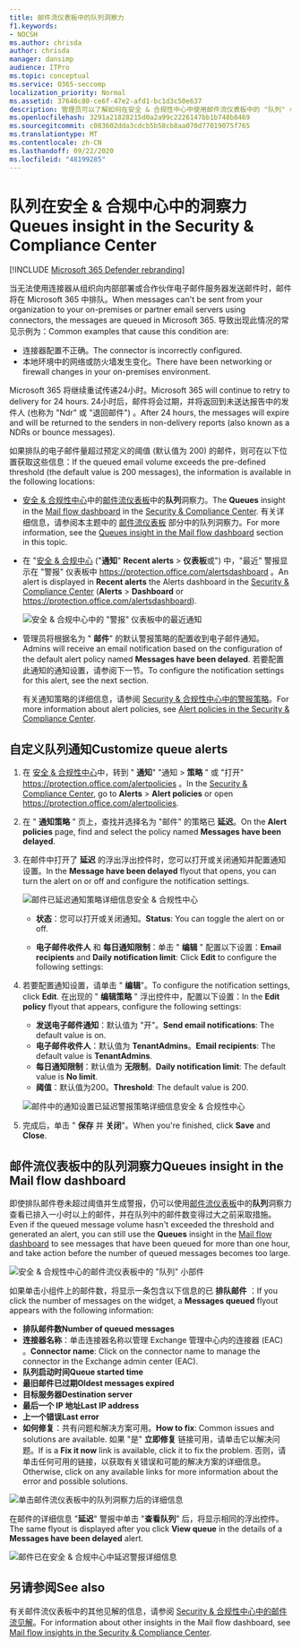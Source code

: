 ```yaml
---
title: 邮件流仪表板中的队列洞察力
f1.keywords:
- NOCSH
ms.author: chrisda
author: chrisda
manager: dansimp
audience: ITPro
ms.topic: conceptual
ms.service: O365-seccomp
localization_priority: Normal
ms.assetid: 37640c80-ce6f-47e2-afd1-bc1d3c50e637
description: 管理员可以了解如何在安全 & 合规性中心中使用邮件流仪表板中的 "队列" 小部件，以通过出站连接器监视到其内部部署或合作伙伴组织的未成功邮件流。
ms.openlocfilehash: 3291a21828215d0a2a99c2226147bb1b748b8469
ms.sourcegitcommit: c083602dda3cdcb5b58cb8aa070d77019075f765
ms.translationtype: MT
ms.contentlocale: zh-CN
ms.lasthandoff: 09/22/2020
ms.locfileid: "48199285"
---
```

# <a name="queues-insight-in-the-security--compliance-center"></a><span data-ttu-id="d36a9-103">队列在安全 & 合规中心中的洞察力</span><span class="sxs-lookup"><span data-stu-id="d36a9-103">Queues insight in the Security & Compliance Center</span></span>

[!INCLUDE [Microsoft 365 Defender rebranding](../includes/microsoft-defender-for-office.md)]


<span data-ttu-id="d36a9-104">当无法使用连接器从组织向内部部署或合作伙伴电子邮件服务器发送邮件时，邮件将在 Microsoft 365 中排队。</span><span class="sxs-lookup"><span data-stu-id="d36a9-104">When messages can't be sent from your organization to your on-premises or partner email servers using connectors, the messages are queued in Microsoft 365.</span></span> <span data-ttu-id="d36a9-105">导致出现此情况的常见示例为：</span><span class="sxs-lookup"><span data-stu-id="d36a9-105">Common examples that cause this condition are:</span></span>

- <span data-ttu-id="d36a9-106">连接器配置不正确。</span><span class="sxs-lookup"><span data-stu-id="d36a9-106">The connector is incorrectly configured.</span></span>
- <span data-ttu-id="d36a9-107">本地环境中的网络或防火墙发生变化。</span><span class="sxs-lookup"><span data-stu-id="d36a9-107">There have been networking or firewall changes in your on-premises environment.</span></span>

<span data-ttu-id="d36a9-108">Microsoft 365 将继续重试传递24小时。</span><span class="sxs-lookup"><span data-stu-id="d36a9-108">Microsoft 365 will continue to retry to delivery for 24 hours.</span></span> <span data-ttu-id="d36a9-109">24小时后，邮件将会过期，并将返回到未送达报告中的发件人 (也称为 "Ndr" 或 "退回邮件") 。</span><span class="sxs-lookup"><span data-stu-id="d36a9-109">After 24 hours, the messages will expire and will be returned to the senders in non-delivery reports (also known as a NDRs or bounce messages).</span></span>

<span data-ttu-id="d36a9-110">如果排队的电子邮件量超过预定义的阈值 (默认值为 200) 的邮件，则可在以下位置获取这些信息：</span><span class="sxs-lookup"><span data-stu-id="d36a9-110">If the queued email volume exceeds the pre-defined threshold (the default value is 200 messages), the information is available in the following locations:</span></span>

- <span data-ttu-id="d36a9-111">[安全 & 合规性中心](https://protection.office.com)中的[邮件流仪表板](mail-flow-insights-v2.md)中的**队列**洞察力。</span><span class="sxs-lookup"><span data-stu-id="d36a9-111">The **Queues** insight in the [Mail flow dashboard](mail-flow-insights-v2.md) in the [Security & Compliance Center](https://protection.office.com).</span></span> <span data-ttu-id="d36a9-112">有关详细信息，请参阅本主题中的 [邮件流仪表板](#queues-insight-in-the-mail-flow-dashboard) 部分中的队列洞察力。</span><span class="sxs-lookup"><span data-stu-id="d36a9-112">For more information, see the [Queues insight in the Mail flow dashboard](#queues-insight-in-the-mail-flow-dashboard) section in this topic.</span></span>
  
- <span data-ttu-id="d36a9-113">在 "[安全 & 合规中心](https://protection.office.com) ("**通知**" **Recent alerts** \> **仪表板**或") 中，"最近" 警报显示在 "警报" 仪表板中 <https://protection.office.com/alertsdashboard> 。</span><span class="sxs-lookup"><span data-stu-id="d36a9-113">An alert is displayed in **Recent alerts** the Alerts dashboard in the [Security & Compliance Center](https://protection.office.com) (**Alerts** \> **Dashboard** or <https://protection.office.com/alertsdashboard>).</span></span>

  ![安全 & 合规中心中的 "警报" 仪表板中的最近通知](../../media/mfi-queued-messages-alert.png)

- <span data-ttu-id="d36a9-115">管理员将根据名为 " **邮件**" 的默认警报策略的配置收到电子邮件通知。</span><span class="sxs-lookup"><span data-stu-id="d36a9-115">Admins will receive an email notification based on the configuration of the default alert policy named **Messages have been delayed**.</span></span> <span data-ttu-id="d36a9-116">若要配置此通知的通知设置，请参阅下一节。</span><span class="sxs-lookup"><span data-stu-id="d36a9-116">To configure the notification settings for this alert, see the next section.</span></span>

  <span data-ttu-id="d36a9-117">有关通知策略的详细信息，请参阅 [Security & 合规性中心中的警报策略](../../compliance/alert-policies.md)。</span><span class="sxs-lookup"><span data-stu-id="d36a9-117">For more information about alert policies, see [Alert policies in the Security & Compliance Center](../../compliance/alert-policies.md).</span></span>

## <a name="customize-queue-alerts"></a><span data-ttu-id="d36a9-118">自定义队列通知</span><span class="sxs-lookup"><span data-stu-id="d36a9-118">Customize queue alerts</span></span>

1. <span data-ttu-id="d36a9-119">在 [安全 & 合规性中心](https://protection.office.com)中，转到 " **通知**" "通知 \> **策略** " 或 "打开" <https://protection.office.com/alertpolicies> 。</span><span class="sxs-lookup"><span data-stu-id="d36a9-119">In the [Security & Compliance Center](https://protection.office.com), go to **Alerts** \> **Alert policies** or open <https://protection.office.com/alertpolicies>.</span></span>

2. <span data-ttu-id="d36a9-120">在 " **通知策略** " 页上，查找并选择名为 "邮件" 的策略已 **延迟**。</span><span class="sxs-lookup"><span data-stu-id="d36a9-120">On the **Alert policies** page, find and select the policy named **Messages have been delayed**.</span></span>

3. <span data-ttu-id="d36a9-121">在邮件中打开了 **延迟** 的浮出浮出控件时，您可以打开或关闭通知并配置通知设置。</span><span class="sxs-lookup"><span data-stu-id="d36a9-121">In the **Message have been delayed** flyout that opens, you can turn the alert on or off and configure the notification settings.</span></span>

   ![邮件已延迟通知策略详细信息安全 & 合规性中心](../../media/mfi-queued-messages-alert-policy.png)

   - <span data-ttu-id="d36a9-123">**状态**：您可以打开或关闭通知。</span><span class="sxs-lookup"><span data-stu-id="d36a9-123">**Status**: You can toggle the alert on or off.</span></span>

   - <span data-ttu-id="d36a9-124">**电子邮件收件人** 和 **每日通知限制**：单击 " **编辑** " 配置以下设置：</span><span class="sxs-lookup"><span data-stu-id="d36a9-124">**Email recipients** and **Daily notification limit**: Click **Edit** to configure the following settings:</span></span>

4. <span data-ttu-id="d36a9-125">若要配置通知设置，请单击 " **编辑**"。</span><span class="sxs-lookup"><span data-stu-id="d36a9-125">To configure the notification settings, click **Edit**.</span></span> <span data-ttu-id="d36a9-126">在出现的 " **编辑策略** " 浮出控件中，配置以下设置：</span><span class="sxs-lookup"><span data-stu-id="d36a9-126">In the **Edit policy** flyout that appears, configure the following settings:</span></span>

   - <span data-ttu-id="d36a9-127">**发送电子邮件通知**：默认值为 "开"。</span><span class="sxs-lookup"><span data-stu-id="d36a9-127">**Send email notifications**: The default value is on.</span></span>
   - <span data-ttu-id="d36a9-128">**电子邮件收件人**：默认值为 **TenantAdmins**。</span><span class="sxs-lookup"><span data-stu-id="d36a9-128">**Email recipients**: The default value is **TenantAdmins**.</span></span>
   - <span data-ttu-id="d36a9-129">**每日通知限制**：默认值为 **无限制**。</span><span class="sxs-lookup"><span data-stu-id="d36a9-129">**Daily notification limit**: The default value is **No limit**.</span></span>
   - <span data-ttu-id="d36a9-130">**阈值**：默认值为200。</span><span class="sxs-lookup"><span data-stu-id="d36a9-130">**Threshold**: The default value is 200.</span></span>

   ![邮件中的通知设置已延迟警报策略详细信息安全 & 合规性中心](../../media/mfi-queued-messages-alert-policy-notification-settings.png)

5. <span data-ttu-id="d36a9-132">完成后，单击 " **保存** 并 **关闭**"。</span><span class="sxs-lookup"><span data-stu-id="d36a9-132">When you're finished, click **Save** and **Close**.</span></span>

## <a name="queues-insight-in-the-mail-flow-dashboard"></a><span data-ttu-id="d36a9-133">邮件流仪表板中的队列洞察力</span><span class="sxs-lookup"><span data-stu-id="d36a9-133">Queues insight in the Mail flow dashboard</span></span>

<span data-ttu-id="d36a9-134">即使排队邮件卷未超过阈值并生成警报，仍可以使用[邮件流仪表板](mail-flow-insights-v2.md)中的**队列**洞察力查看已排入一小时以上的邮件，并在队列中的邮件数变得过大之前采取措施。</span><span class="sxs-lookup"><span data-stu-id="d36a9-134">Even if the queued message volume hasn't exceeded the threshold and generated an alert, you can still use the **Queues** insight in the [Mail flow dashboard](mail-flow-insights-v2.md) to see messages that have been queued for more than one hour, and take action before the number of queued messages becomes too large.</span></span>

![安全 & 合规性中心的邮件流仪表板中的 "队列" 小部件](../../media/mfi-queues-widget.png)

<span data-ttu-id="d36a9-136">如果单击小组件上的邮件数，将显示一条包含以下信息的已 **排队邮件** ：</span><span class="sxs-lookup"><span data-stu-id="d36a9-136">If you click the number of messages on the widget, a **Messages queued** flyout appears with the following information:</span></span>

- <span data-ttu-id="d36a9-137">**排队邮件数**</span><span class="sxs-lookup"><span data-stu-id="d36a9-137">**Number of queued messages**</span></span>
- <span data-ttu-id="d36a9-138">**连接器名称**：单击连接器名称以管理 Exchange 管理中心内的连接器 (EAC) 。</span><span class="sxs-lookup"><span data-stu-id="d36a9-138">**Connector name**: Click on the connector name to manage the connector in the Exchange admin center (EAC).</span></span>
- <span data-ttu-id="d36a9-139">**队列启动时间**</span><span class="sxs-lookup"><span data-stu-id="d36a9-139">**Queue started time**</span></span>
- <span data-ttu-id="d36a9-140">**最旧邮件已过期**</span><span class="sxs-lookup"><span data-stu-id="d36a9-140">**Oldest messages expired**</span></span>
- <span data-ttu-id="d36a9-141">**目标服务器**</span><span class="sxs-lookup"><span data-stu-id="d36a9-141">**Destination server**</span></span>
- <span data-ttu-id="d36a9-142">**最后一个 IP 地址**</span><span class="sxs-lookup"><span data-stu-id="d36a9-142">**Last IP address**</span></span>
- <span data-ttu-id="d36a9-143">**上一个错误**</span><span class="sxs-lookup"><span data-stu-id="d36a9-143">**Last error**</span></span>
- <span data-ttu-id="d36a9-144">**如何修复**：共有问题和解决方案可用。</span><span class="sxs-lookup"><span data-stu-id="d36a9-144">**How to fix**: Common issues and solutions are available.</span></span> <span data-ttu-id="d36a9-145">如果 "是" **立即修复** 链接可用，请单击它以解决问题。</span><span class="sxs-lookup"><span data-stu-id="d36a9-145">If is a **Fix it now** link is available, click it to fix the problem.</span></span> <span data-ttu-id="d36a9-146">否则，请单击任何可用的链接，以获取有关错误和可能的解决方案的详细信息。</span><span class="sxs-lookup"><span data-stu-id="d36a9-146">Otherwise, click on any available links for more information about the error and possible solutions.</span></span>

![单击邮件流仪表板中的队列洞察力后的详细信息](../../media/mfi-queues-details.png)

<span data-ttu-id="d36a9-148">在邮件的详细信息 "**延迟**" 警报中单击 "**查看队列**" 后，将显示相同的浮出控件。</span><span class="sxs-lookup"><span data-stu-id="d36a9-148">The same flyout is displayed after you click **View queue** in the details of a **Messages have been delayed** alert.</span></span>

![邮件已在安全 & 合规中心中延迟警报详细信息](../../media/mfi-queued-messages-alert-details.png)

## <a name="see-also"></a><span data-ttu-id="d36a9-150">另请参阅</span><span class="sxs-lookup"><span data-stu-id="d36a9-150">See also</span></span>

<span data-ttu-id="d36a9-151">有关邮件流仪表板中的其他见解的信息，请参阅 [Security & 合规性中心中的邮件流见解](mail-flow-insights-v2.md)。</span><span class="sxs-lookup"><span data-stu-id="d36a9-151">For information about other insights in the Mail flow dashboard, see [Mail flow insights in the Security & Compliance Center](mail-flow-insights-v2.md).</span></span>
